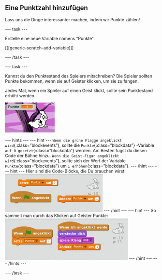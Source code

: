 ## Eine Punktzahl hinzufügen

Lass uns die Dinge interessanter machen, indem wir Punkte zählen!

\--- task \---

Erstelle eine neue Variable namens "Punkte".

[[[generic-scratch-add-variable]]]

\--- /task \---

\--- task \---

Kannst du den Punktestand des Spielers mitschreiben? Die Spieler sollten Punkte bekommen, wenn sie auf Geister klicken, um sie zu fangen.

Jedes Mal, wenn ein Spieler auf einen Geist klickt, sollte sein Punktestand erhöht werden.

![Punktestand erhöhen](images/ghost-score-test.png)

\--- hints \--- \--- hint \--- `Wenn die grüne Flagge angeklickt wird`{:class=”blockevents”}, sollte die `Punkte`{:class=”blockdata”} -Variable `auf 0 gesetzt`{:class=”blockdata”} werden. Am Besten fügst du diesen Code der Bühne hinzu. `Wenn die Geist-Figur angeklickt wird`{:class=”blockevents”}, sollte sich der Wert der Variable `Punkte`{:class=”blockdata”} um `1 erhöhen`{:class=”blockdata”}. \--- /hint \--- \--- hint \--- Hier sind die Code-Blöcke, die Du brauchen wirst: ![screenshot](images/ghost-score-blocks.png) \--- /hint \--- \--- hint \--- So sammelt man durch das Klicken auf Geister Punkte: ![screenshot](images/ghost-score-code.png) \--- /hint \--- \--- /hints \---

\--- /task \---
